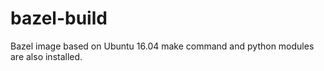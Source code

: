 bazel-build
====
Bazel image based on Ubuntu 16.04
make command and python modules are also installed.